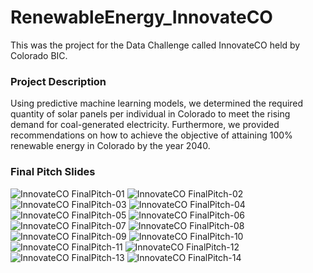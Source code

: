 # RenewableEnergy_InnovateCO

This was the project for the Data Challenge called InnovateCO held by Colorado BIC. 

### Project Description
Using predictive machine learning models, we determined the required quantity of solar panels per individual in Colorado to meet the rising demand for coal-generated electricity. Furthermore, we provided recommendations on how to achieve the objective of attaining 100% renewable energy in Colorado by the year 2040.

### Final Pitch Slides

![InnovateCO FinalPitch-01](https://github.com/lizzie86/RenewableEnergy_InnovateCO/assets/111255164/30f32baf-2507-4b8a-82b9-5f610a445add)
![InnovateCO FinalPitch-02](https://github.com/lizzie86/RenewableEnergy_InnovateCO/assets/111255164/af2abd58-eb23-4caf-a96d-20a2c6beb474)
![InnovateCO FinalPitch-03](https://github.com/lizzie86/RenewableEnergy_InnovateCO/assets/111255164/a6fc3014-7e61-49e9-9365-b494fb870d51)
![InnovateCO FinalPitch-04](https://github.com/lizzie86/RenewableEnergy_InnovateCO/assets/111255164/b8e976d4-1f93-41c3-9efc-5ec40102e696)
![InnovateCO FinalPitch-05](https://github.com/lizzie86/RenewableEnergy_InnovateCO/assets/111255164/62ae9674-450d-407b-9b40-3988c0394224)
![InnovateCO FinalPitch-06](https://github.com/lizzie86/RenewableEnergy_InnovateCO/assets/111255164/4a235c3a-9826-4da9-a661-befa0cbb0c92)
![InnovateCO FinalPitch-07](https://github.com/lizzie86/RenewableEnergy_InnovateCO/assets/111255164/f88c71a5-7b93-4c53-a678-6cebb974ebbe)
![InnovateCO FinalPitch-08](https://github.com/lizzie86/RenewableEnergy_InnovateCO/assets/111255164/15a2b2f2-28f9-4f6d-b81a-81ef37331137)
![InnovateCO FinalPitch-09](https://github.com/lizzie86/RenewableEnergy_InnovateCO/assets/111255164/0852f9f2-9df0-4eed-95ca-d0f1327c1628)
![InnovateCO FinalPitch-10](https://github.com/lizzie86/RenewableEnergy_InnovateCO/assets/111255164/32ed2bd2-2593-45fa-ab43-7b3965ee200b)
![InnovateCO FinalPitch-11](https://github.com/lizzie86/RenewableEnergy_InnovateCO/assets/111255164/99f5da79-f731-40eb-9e4d-eabe9e26f1a2)
![InnovateCO FinalPitch-12](https://github.com/lizzie86/RenewableEnergy_InnovateCO/assets/111255164/06553468-218b-43c5-ac2d-20f41913879f)
![InnovateCO FinalPitch-13](https://github.com/lizzie86/RenewableEnergy_InnovateCO/assets/111255164/abd99e1e-4b54-4426-b080-78f73dbf31fd)
![InnovateCO FinalPitch-14](https://github.com/lizzie86/RenewableEnergy_InnovateCO/assets/111255164/531040b6-d044-48fb-aba8-18d1c58426d7)


